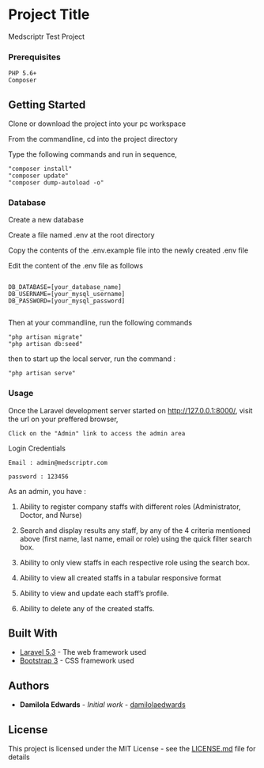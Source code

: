 # Project Title

Medscriptr Test Project

### Prerequisites


```
PHP 5.6+
Composer
```


## Getting Started
Clone or download the project into your pc workspace

From the commandline, cd into the project directory

Type the following commands and run in sequence,



```
"composer install"
"composer update"
"composer dump-autoload -o"

```


### Database

Create a new database

Create a file named .env at the root directory

Copy the contents of the .env.example file into the newly created .env file

Edit the content of the .env file as follows

```

DB_DATABASE=[your_database_name]
DB_USERNAME=[your_mysql_username]
DB_PASSWORD=[your_mysql_password]


```

Then at your commandline, run the following commands

```
"php artisan migrate"
"php artisan db:seed"

```


then to start up the local server, run the command :
 ``` 
 "php artisan serve" 

 ``` 




### Usage

Once the  Laravel development server started on http://127.0.0.1:8000/, visit the url on your preffered browser,

```
Click on the "Admin" link to access the admin area
```

Login Credentials 

```
Email : admin@medscriptr.com

password : 123456
```

As an admin, you have :

1) Ability to register company staffs with different roles (Administrator, Doctor,
and Nurse)


2) Search and display results any staff, by any of the 4 criteria mentioned above
(first name, last name, email or role) using the quick filter search box.

3) Ability to only view staffs in each respective role using the search box. 

4) Ability to view all created staffs in a tabular responsive format 

5) Ability to view and update each staff’s profile.

6) Ability to delete any of the created staffs.

## Built With

* [Laravel 5.3](https://www.laravel.com/docs/) - The web framework used
* [Bootstrap 3](https://getbootstrap.com) - CSS framework used

## Authors

* **Damilola Edwards** - *Initial work* - [damilolaedwards](https://github.com/damilolaedwards)

## License

This project is licensed under the MIT License - see the [LICENSE.md](LICENSE.md) file for details

